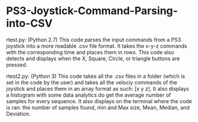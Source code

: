 # PS3-Joystick-Command-Parsing-into-CSV
rtest.py: (Python 2.7) This code parses the input commands from a PS3 joystick into a more readable .csv file format. It takes the x-y-z commands with the corresponding time and places them in rows. This code also detects and displays when the X, Square, Circle, or triangle buttons are pressed.

rtest2.py: (Python 3) This code takes all the .csv files in a folder (which is set in the code by the user) and takes all the velociy commands of the joystick and places them in an array format as such: [x y z]. It also displays a histogram with some data analytics do get the average number of samples for every sequence. It also displays on the terminal where the code is ran: the number of samples found, min and Max size, Mean, Median, and Deviation.
